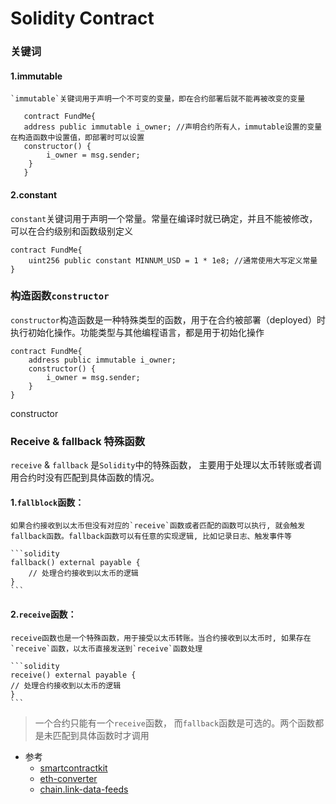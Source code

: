 # Solidity Contract


### 关键词

#### 1.immutable

    `immutable`关键词用于声明一个不可变的变量，即在合约部署后就不能再被改变的变量
```solidity
   contract FundMe{
   address public immutable i_owner; //声明合约所有人，immutable设置的变量在构造函数中设置值，即部署时可以设置
   constructor() {
        i_owner = msg.sender;
    }
   }
```
#### 2.constant

`constant`关键词用于声明一个常量。常量在编译时就已确定，并且不能被修改，可以在合约级别和函数级别定义

```solidity
contract FundMe{
    uint256 public constant MINNUM_USD = 1 * 1e8; //通常使用大写定义常量
}
```

### 构造函数`constructor`

`constructor`构造函数是一种特殊类型的函数，用于在合约被部署（deployed）时执行初始化操作。功能类型与其他编程语言，都是用于初始化操作

```solidity
contract FundMe{
    address public immutable i_owner;
    constructor() {
        i_owner = msg.sender;
    }
}
```

constructor

### Receive & fallback 特殊函数

`receive` & `fallback` 是`Solidity`中的特殊函数，
主要用于处理以太币转账或者调用合约时没有匹配到具体函数的情况。

#### 1.`fallblock`函数： 
    如果合约接收到以太币但没有对应的`receive`函数或者匹配的函数可以执行, 就会触发fallback函数。fallback函数可以有任意的实现逻辑, 比如记录日志、触发事件等
    
    ```solidity
    fallback() external payable {
        // 处理合约接收到以太币的逻辑
    }
    ```

#### 2.`receive`函数：
    receive函数也是一个特殊函数，用于接受以太币转账。当合约接收到以太币时, 如果存在`receive`函数，以太币直接发送到`receive`函数处理

    ```solidity
    receive() external payable {
    // 处理合约接收到以太币的逻辑
    }
    ```

> 一个合约只能有一个`receive`函数， 而`fallback`函数是可选的。两个函数都是未匹配到具体函数时才调用

* 参考
    * [smartcontractkit](https://github.com/smartcontractkit/full-blockchain-solidity-course-js?tab=readme-ov-file)
    * [eth-converter](https://eth-converter.com/)
    * [chain.link-data-feeds](https://docs.chain.link/data-feeds)
